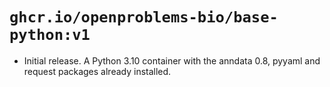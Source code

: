 # `ghcr.io/openproblems-bio/base-python:v1`

* Initial release. A Python 3.10 container with the anndata 0.8, pyyaml and request packages already installed.